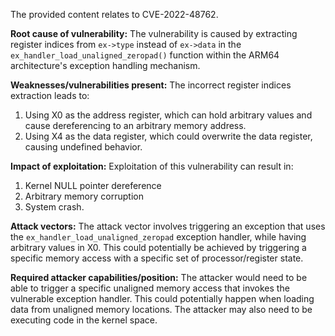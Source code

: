 The provided content relates to CVE-2022-48762.

**Root cause of vulnerability:**
The vulnerability is caused by extracting register indices from `ex->type` instead of `ex->data` in the `ex_handler_load_unaligned_zeropad()` function within the ARM64 architecture's exception handling mechanism.

**Weaknesses/vulnerabilities present:**
The incorrect register indices extraction leads to:
1. Using X0 as the address register, which can hold arbitrary values and cause dereferencing to an arbitrary memory address.
2. Using X4 as the data register, which could overwrite the data register, causing undefined behavior.

**Impact of exploitation:**
Exploitation of this vulnerability can result in:
1. Kernel NULL pointer dereference
2. Arbitrary memory corruption
3. System crash.

**Attack vectors:**
The attack vector involves triggering an exception that uses the `ex_handler_load_unaligned_zeropad` exception handler, while having arbitrary values in X0. This could potentially be achieved by triggering a specific memory access with a specific set of processor/register state.

**Required attacker capabilities/position:**
The attacker would need to be able to trigger a specific unaligned memory access that invokes the vulnerable exception handler. This could potentially happen when loading data from unaligned memory locations. The attacker may also need to be executing code in the kernel space.
